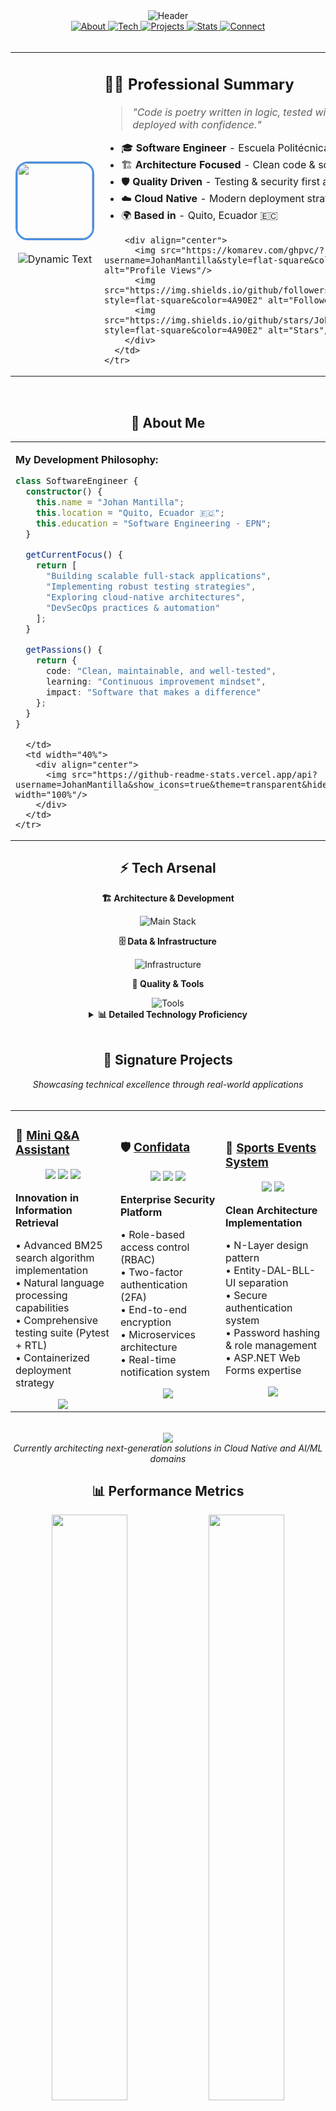 <!-- ====== HEADER SECTION ====== -->
<div align="center">
  <picture>
    <source media="(prefers-color-scheme: dark)" srcset="https://capsule-render.vercel.app/api?type=waving&color=gradient&customColorList=6,11,20&height=180&section=header&text=Johan%20Mantilla&fontSize=42&fontColor=fff&animation=twinkling&fontAlignY=32&desc=Software%20Engineer%20%7C%20Innovation%20Architect&descAlignY=52&descSize=16">
    <img alt="Header" src="https://capsule-render.vercel.app/api?type=waving&color=gradient&customColorList=6,11,20&height=180&section=header&text=Johan%20Mantilla&fontSize=42&fontColor=fff&animation=twinkling&fontAlignY=32&desc=Software%20Engineer%20%7C%20Innovation%20Architect&descAlignY=52&descSize=16">
  </picture>
</div>

<!-- ====== NAVIGATION BAR ====== -->
<div align="center">
  <a href="#-about-me">
    <img src="https://img.shields.io/badge/🚀_About-Me-4A90E2?style=for-the-badge&logoColor=white" alt="About"/>
  </a>
  <a href="#-tech-arsenal">
    <img src="https://img.shields.io/badge/⚡_Tech-Arsenal-F39C12?style=for-the-badge&logoColor=white" alt="Tech"/>
  </a>
  <a href="#-signature-projects">
    <img src="https://img.shields.io/badge/💼_Signature-Projects-E74C3C?style=for-the-badge&logoColor=white" alt="Projects"/>
  </a>
  <a href="#-performance-metrics">
    <img src="https://img.shields.io/badge/📊_Performance-Metrics-9B59B6?style=for-the-badge&logoColor=white" alt="Stats"/>
  </a>
  <a href="#-connect">
    <img src="https://img.shields.io/badge/🤝_Connect-With_Me-27AE60?style=for-the-badge&logoColor=white" alt="Connect"/>
  </a>
</div>

<br>

<!-- ====== HERO SECTION ====== -->
<div align="center">
  <table border="0" cellspacing="0" cellpadding="0">
    <tr>
      <td align="center" width="400">
        <img src="https://i.imgur.com/Hx1nIVt.png" width="120" style="border-radius: 20px; border: 3px solid #4A90E2;"/>
        <br><br>
        <img src="https://readme-typing-svg.demolab.com?font=JetBrains+Mono&size=18&duration=3000&pause=1000&color=4A90E2&center=true&vCenter=true&multiline=true&width=380&height=100&lines=Building+tomorrow's+solutions+today;Full-Stack+%7C+QA+%7C+Cloud+Enthusiast;From+concept+to+production" alt="Dynamic Text" />
      </td>
      <td align="left" width="500">
        <h2>👨‍💻 Professional Summary</h2>
        <blockquote>
          <em>"Code is poetry written in logic, tested with precision, and deployed with confidence."</em>
        </blockquote>
        <ul style="text-align: left;">
          <li>🎓 <strong>Software Engineer</strong> - Escuela Politécnica Nacional</li>
          <li>🏗️ <strong>Architecture Focused</strong> - Clean code & scalable systems</li>
          <li>🛡️ <strong>Quality Driven</strong> - Testing & security first approach</li>
          <li>☁️ <strong>Cloud Native</strong> - Modern deployment strategies</li>
          <li>🌍 <strong>Based in</strong> - Quito, Ecuador 🇪🇨</li>
        </ul>
        
        <div align="center">
          <img src="https://komarev.com/ghpvc/?username=JohanMantilla&style=flat-square&color=4A90E2" alt="Profile Views"/>
          <img src="https://img.shields.io/github/followers/JohanMantilla?style=flat-square&color=4A90E2" alt="Followers"/>
          <img src="https://img.shields.io/github/stars/JohanMantilla?style=flat-square&color=4A90E2" alt="Stars"/>
        </div>
      </td>
    </tr>
  </table>
</div>

<br>

<!-- ====== ABOUT ME SECTION ====== -->
<h2 align="center" id="-about-me">🚀 About Me</h2>

<div align="center">
  <table>
    <tr>
      <td width="60%">
        
**My Development Philosophy:**

```typescript
class SoftwareEngineer {
  constructor() {
    this.name = "Johan Mantilla";
    this.location = "Quito, Ecuador 🇪🇨";
    this.education = "Software Engineering - EPN";
  }

  getCurrentFocus() {
    return [
      "Building scalable full-stack applications",
      "Implementing robust testing strategies", 
      "Exploring cloud-native architectures",
      "DevSecOps practices & automation"
    ];
  }

  getPassions() {
    return {
      code: "Clean, maintainable, and well-tested",
      learning: "Continuous improvement mindset",
      impact: "Software that makes a difference"
    };
  }
}
```

      </td>
      <td width="40%">
        <div align="center">
          <img src="https://github-readme-stats.vercel.app/api?username=JohanMantilla&show_icons=true&theme=transparent&hide_border=true&custom_title=Quick+Stats&hide=issues" width="100%"/>
        </div>
      </td>
    </tr>
  </table>
</div>

<!-- ====== TECH ARSENAL SECTION ====== -->
<h2 align="center" id="-tech-arsenal">⚡ Tech Arsenal</h2>

<div align="center">
  
**🏗️ Architecture & Development**
  
<img src="https://skillicons.dev/icons?i=py,java,cs,js,ts,react,nestjs,fastapi,dotnet" alt="Main Stack"/>

**🗄️ Data & Infrastructure**

<img src="https://skillicons.dev/icons?i=postgres,mongodb,mysql,docker,aws,linux,git,github" alt="Infrastructure"/>

**🧪 Quality & Tools**

<img src="https://skillicons.dev/icons?i=jest,pytest,postman,vscode,figma,npm,yarn" alt="Tools"/>

</div>

<details align="center">
<summary><strong>📊 Detailed Technology Proficiency</strong></summary>

<br>

| Category | Technologies | Proficiency Level |
|:--------:|:------------|:----------------:|
| **Backend** | Python, Java, C#, Node.js | ████████░░ 80% |
| **Frontend** | React, TypeScript, JavaScript | ███████░░░ 70% |
| **Databases** | PostgreSQL, MongoDB, SQL Server | ████████░░ 80% |
| **Cloud & DevOps** | Docker, AWS, Linux | ██████░░░░ 60% |
| **Testing** | Pytest, Jest, Unit Testing | █████████░ 90% |
| **Architecture** | Clean Architecture, Microservices | ████████░░ 80% |

</details>

<br>

<!-- ====== SIGNATURE PROJECTS SECTION ====== -->
<h2 align="center" id="-signature-projects">💼 Signature Projects</h2>

<div align="center">
  <em>Showcasing technical excellence through real-world applications</em>
</div>

<br>

<table>
<tr>
<td width="33%">

### 🤖 [Mini Q&A Assistant](https://github.com/JohanMantilla/mini-qa-assistant)

<div align="center">
  <img src="https://img.shields.io/badge/FastAPI-009688?style=flat-square&logo=fastapi&logoColor=white"/>
  <img src="https://img.shields.io/badge/React-61DAFB?style=flat-square&logo=react&logoColor=black"/>
  <img src="https://img.shields.io/badge/Docker-2496ED?style=flat-square&logo=docker&logoColor=white"/>
</div>

**Innovation in Information Retrieval**

• Advanced BM25 search algorithm implementation  
• Natural language processing capabilities  
• Comprehensive testing suite (Pytest + RTL)  
• Containerized deployment strategy  

<div align="center">
  <a href="https://github.com/JohanMantilla/mini-qa-assistant">
    <img src="https://img.shields.io/badge/View%20Project-4A90E2?style=for-the-badge&logo=github&logoColor=white"/>
  </a>
</div>

</td>
<td width="33%">

### 🛡️ [Confidata](https://github.com/JohanMantilla/Confidata)

<div align="center">
  <img src="https://img.shields.io/badge/NestJS-E0234E?style=flat-square&logo=nestjs&logoColor=white"/>
  <img src="https://img.shields.io/badge/MongoDB-47A248?style=flat-square&logo=mongodb&logoColor=white"/>
  <img src="https://img.shields.io/badge/Security-FF6B6B?style=flat-square&logo=shield&logoColor=white"/>
</div>

**Enterprise Security Platform**

• Role-based access control (RBAC)  
• Two-factor authentication (2FA)  
• End-to-end encryption  
• Microservices architecture  
• Real-time notification system  

<div align="center">
  <a href="https://github.com/JohanMantilla/Confidata">
    <img src="https://img.shields.io/badge/View%20Project-E74C3C?style=for-the-badge&logo=github&logoColor=white"/>
  </a>
</div>

</td>
<td width="33%">

### 📅 [Sports Events System](https://github.com/JohanMantilla/EventosDeportivos_N_Layer)

<div align="center">
  <img src="https://img.shields.io/badge/.NET-512BD4?style=flat-square&logo=dotnet&logoColor=white"/>
  <img src="https://img.shields.io/badge/Architecture-9B59B6?style=flat-square&logo=blueprint&logoColor=white"/>
</div>

**Clean Architecture Implementation**

• N-Layer design pattern  
• Entity-DAL-BLL-UI separation  
• Secure authentication system  
• Password hashing & role management  
• ASP.NET Web Forms expertise  

<div align="center">
  <a href="https://github.com/JohanMantilla/EventosDeportivos_N_Layer">
    <img src="https://img.shields.io/badge/View%20Project-9B59B6?style=for-the-badge&logo=github&logoColor=white"/>
  </a>
</div>

</td>
</tr>
</table>

<div align="center">
  <br>
  <img src="https://img.shields.io/badge/🚧_More_Projects-Coming_Soon-F39C12?style=for-the-badge"/>
  <br>
  <em>Currently architecting next-generation solutions in Cloud Native and AI/ML domains</em>
</div>

<!-- ====== PERFORMANCE METRICS SECTION ====== -->
<h2 align="center" id="-performance-metrics">📊 Performance Metrics</h2>

<div align="center">
  
  <img width="49%" src="https://github-readme-stats.vercel.app/api?username=JohanMantilla&show_icons=true&theme=transparent&hide_border=true&title_color=4A90E2&icon_color=F39C12&text_color=333333&custom_title=Development%20Analytics"/>
  <img width="49%" src="https://github-readme-streak-stats.herokuapp.com/?user=JohanMantilla&theme=transparent&hide_border=true&stroke=4A90E2&ring=F39C12&fire=E74C3C"/>
  
  <br><br>
  
  <img width="60%" src="https://github-readme-stats.vercel.app/api/top-langs/?username=JohanMantilla&layout=compact&theme=transparent&hide_border=true&title_color=4A90E2&text_color=333333&langs_count=8&custom_title=Technology%20Distribution"/>
  
  <br><br>
  
  <picture>
    <source media="(prefers-color-scheme: dark)" srcset="https://raw.githubusercontent.com/JohanMantilla/JohanMantilla/output/github-contribution-grid-snake-dark.svg">
    <img alt="Snake animation" src="https://raw.githubusercontent.com/JohanMantilla/JohanMantilla/output/github-contribution-grid-snake.svg">
  </picture>
  
</div>

<!-- ====== ACHIEVEMENTS SECTION ====== -->
<details align="center">
<summary><strong>🏆 Achievements & Milestones</strong></summary>

<br>

<div align="center">
  <img src="https://github-profile-trophy.vercel.app/?username=JohanMantilla&theme=flat&no-frame=true&row=1&column=6&title=Stars,Followers,Commits,Repositories,PullRequest,Issues"/>
</div>

**Professional Milestones:**
- 🎓 Software Engineering Degree - EPN
- 💼 Full-Stack Development Experience  
- 🛡️ QA & Testing Expertise
- ☁️ Cloud Architecture Knowledge
- 🔧 DevOps & Automation Skills

</details>

<br>

<!-- ====== CONNECT SECTION ====== -->
<h2 align="center" id="-connect">🤝 Let's Build Something Amazing Together</h2>

<div align="center">
  <p><em>Always open to collaborate on innovative projects and discuss cutting-edge technologies</em></p>
  
  <a href="https://www.linkedin.com/in/johan-mantilla" target="_blank">
    <img src="https://img.shields.io/badge/LinkedIn-0A66C2?style=for-the-badge&logo=linkedin&logoColor=white&labelColor=0A66C2" alt="LinkedIn"/>
  </a>
  <a href="mailto:mantillaazpancho@gmail.com">
    <img src="https://img.shields.io/badge/Email-EA4335?style=for-the-badge&logo=gmail&logoColor=white&labelColor=EA4335" alt="Email"/>
  </a>
  <a href="https://linktr.ee/Johan.Mantilla" target="_blank">
    <img src="https://img.shields.io/badge/Portfolio-39E09B?style=for-the-badge&logo=linktree&logoColor=white&labelColor=39E09B" alt="Portfolio"/>
  </a>
  
  <br><br>
  
  <img src="https://readme-typing-svg.demolab.com?font=JetBrains+Mono&size=16&duration=4000&pause=2000&color=4A90E2&center=true&vCenter=true&width=600&lines=💡+Innovation+through+code;🚀+Turning+ideas+into+reality;🌟+Let's+create+the+future+together" alt="Contact CTA"/>
</div>

<!-- ====== FOOTER ====== -->
<div align="center">
  <img src="https://capsule-render.vercel.app/api?type=waving&color=gradient&customColorList=6,11,20&height=100&section=footer"/>
  
  <br>
  
  <sub>
    <strong>Johan Mantilla</strong> • Software Engineer • Made with ❤️ in Ecuador 🇪🇨
    <br>
    <em>"Crafting digital solutions that matter, one commit at a time"</em>
  </sub>
  
  <br><br>
  
  [![Visitors](https://api.visitorbadge.io/api/visitors?path=JohanMantilla&labelColor=%234A90E2&countColor=%23F39C12&style=flat-square&labelStyle=upper)](https://visitorbadge.io/status?path=JohanMantilla)
  
</div>
